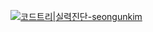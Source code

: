 
[![코드트리|실력진단-seongunkim](https://banner.codetree.ai/v1/banner/seongunkim)](https://www.codetree.ai/profiles/seongunkim)
